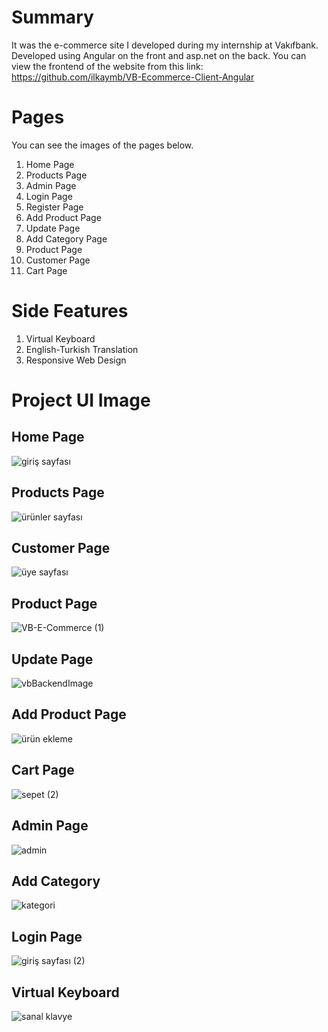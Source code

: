 # Summary
It was the e-commerce site I developed during my internship at Vakıfbank. Developed using Angular on the front and asp.net on the back. You can view the frontend of the website from this link: https://github.com/ilkaymb/VB-Ecommerce-Client-Angular 

# Pages
You can see the images of the pages below.
1. Home Page
2. Products Page
3. Admin Page
4. Login Page
5. Register Page
6. Add Product Page
7. Update Page
8. Add Category Page
9. Product Page
10. Customer Page
11. Cart Page

# Side Features
1. Virtual Keyboard
2. English-Turkish Translation
3. Responsive Web Design

# Project UI Image
## Home Page
![giriş sayfası](https://github.com/ilkaymb/VB-Ecommerce-Server-ASP.NET/assets/73322500/f9dba3cf-3ae3-4456-83d9-da59e09d341f)

## Products Page
![ürünler sayfası](https://github.com/ilkaymb/VB-Ecommerce-Server-ASP.NET/assets/73322500/99b4eb9e-1e54-413a-8982-f9396acd169e)

## Customer Page
![üye sayfası](https://github.com/ilkaymb/VB-Ecommerce-Server-ASP.NET/assets/73322500/6509dfc0-332c-4614-bd41-841447411f57)

## Product Page
![VB-E-Commerce (1)](https://github.com/ilkaymb/VB-Ecommerce-Server-ASP.NET/assets/73322500/92ffbc90-0bbf-49b1-a291-c9bb66ec34ed)

## Update Page
![vbBackendImage](https://github.com/ilkaymb/VB-Ecommerce-Server-ASP.NET/assets/73322500/dbfbc1ab-6e14-4b51-87b1-d6608e057a3d)

## Add Product Page
![ürün ekleme](https://github.com/ilkaymb/VB-Ecommerce-Server-ASP.NET/assets/73322500/e0bfd67c-ae44-4651-9cc6-a9a2d1cc6a88)

## Cart Page
![sepet (2)](https://github.com/ilkaymb/VB-Ecommerce-Server-ASP.NET/assets/73322500/e4fa9682-a412-4dd6-811d-7ba938e00b5d)

## Admin Page
![admin](https://github.com/ilkaymb/VB-Ecommerce-Server-ASP.NET/assets/73322500/622bb449-7f90-4e7f-9208-47270ce090b0)

## Add Category
![kategori](https://github.com/ilkaymb/VB-Ecommerce-Server-ASP.NET/assets/73322500/36b16edb-98f9-4fb8-8401-f2264e0976f0)

## Login Page
![giriş sayfası (2)](https://github.com/ilkaymb/VB-Ecommerce-Server-ASP.NET/assets/73322500/5b9ddf7a-9503-46ea-8155-6ad46178184d)

## Virtual Keyboard
![sanal klavye](https://github.com/ilkaymb/VB-Ecommerce-Server-ASP.NET/assets/73322500/205c710b-fe55-4f01-81eb-3e5e5ee94a14)


